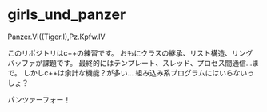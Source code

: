# girls_und_panzer
Panzer.VI((Tiger.I),Pz.Kpfw.IV

このリポジトリはc++の練習です。
おもにクラスの継承、リスト構造、リングバッファが課題です。
最終的にはテンプレート、スレッド、プロセス間通信…まで。
しかしc++は余計な機能？が多い…
組み込み系プログラムにはいらないっしょ？

パンツァーフォー！
